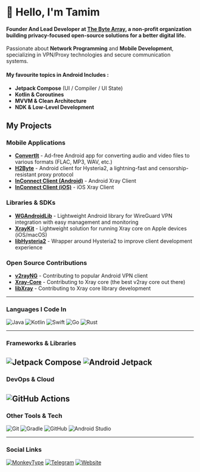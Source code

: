 # 👋 Hello, I'm Tamim  

#### Founder And Lead Developer at [The Byte Array](https://thebytearray.org), a non-profit organization building privacy-focused open-source solutions for a better digital life.

Passionate about **Network Programming** and **Mobile Development**, specializing in VPN/Proxy technologies and secure communication systems.

#### My favourite topics in Android Includes : 
- **Jetpack Compose** (UI / Compiler / UI State)  
- **Kotlin & Coroutines**  
- **MVVM & Clean Architecture**  
- **NDK & Low-Level Development**  

## My Projects

### Mobile Applications
- **[ConvertIt](https://github.com/TheByteArray/Convertit)** - Ad-free Android app for converting audio and video files to various formats (FLAC, MP3, WAV, etc.)
- **[H2Byte](https://github.com/TheByteArray/H2Byte)** - Android client for Hysteria2, a lightning-fast and censorship-resistant proxy protocol
- **[InConnect Client (Android)](https://play.google.com/store/apps/details?id=com.qtech.inct)** - Android Xray Client
- **[InConnect Client (iOS)]([https://play.google.com/store/apps/details?id=com.qtech.inct](https://apps.apple.com/us/app/inconnect-client/id6745726030))** - iOS Xray Client

### Libraries & SDKs
- **[WGAndroidLib](https://github.com/CodeWithTamim/WGAndroidLib)** - Lightweight Android library for WireGuard VPN integration with easy management and monitoring
- **[XrayKit](https://github.com/TheByteArray/XrayKit)** - Lightweight solution for running Xray core on Apple devices (iOS/macOS)
- **[libHysteria2](https://github.com/CodeWithTamim/libHysteria2)** - Wrapper around Hysteria2 to improve client development experience

### Open Source Contributions
- **[v2rayNG](https://github.com/2dust/v2rayNG)** - Contributing to popular Android VPN client
- **[Xray-Core](https://github.com/XTLS/Xray-core)** - Contributing to Xray core (the best v2ray core out there)
- **[libXray](https://github.com/XTLS/libXray)** - Contributing to Xray core library development

---
### Languages I Code In  
![Java](https://img.shields.io/badge/Java-%23ED8B00.svg?style=for-the-badge&logo=openjdk&logoColor=white) ![Kotlin](https://img.shields.io/badge/Kotlin-%237F52FF.svg?style=for-the-badge&logo=kotlin&logoColor=white) ![Swift](https://img.shields.io/badge/Swift-FA7343?style=for-the-badge&logo=swift&logoColor=white) ![Go](https://img.shields.io/badge/Go-00ADD8?style=for-the-badge&logo=go&logoColor=white) ![Rust](https://img.shields.io/badge/Rust-%23000000.svg?style=for-the-badge&logo=rust&logoColor=white)

---
### Frameworks & Libraries  
![Jetpack Compose](https://img.shields.io/badge/Jetpack_Compose-343434?style=for-the-badge&logo=jetpack-compose) ![Android Jetpack](https://img.shields.io/badge/Android_Jetpack-3DDC84?style=for-the-badge&logo=android&logoColor=white)
----
### DevOps & Cloud  
![GitHub Actions](https://img.shields.io/badge/GitHub%20Actions-%232671E5.svg?style=for-the-badge&logo=githubactions&logoColor=white)  
---
### Other Tools & Tech  
![Git](https://img.shields.io/badge/Git-F05032?style=for-the-badge&logo=git&logoColor=white) ![Gradle](https://img.shields.io/badge/Gradle-02303A?style=for-the-badge&logo=gradle&logoColor=white) ![GitHub](https://img.shields.io/badge/GitHub-181717?style=for-the-badge&logo=github&logoColor=white) ![Android Studio](https://img.shields.io/badge/Android%20Studio-3DDC84?style=for-the-badge&logo=android-studio&logoColor=white)

---
### Social Links  
[![MonkeyType](https://img.shields.io/badge/MonkeyType-yellow?style=for-the-badge&logo=monkeytype&logoColor=white)](https://monkeytype.com/profile/codewithtamim)
[![Telegram](https://img.shields.io/badge/Telegram-26A5E4?style=for-the-badge&logo=telegram&logoColor=white)](https://t.me/CodeWithTamim)
[![Website](https://img.shields.io/badge/Website-4285F4?style=for-the-badge&logo=googlechrome&logoColor=white)](https://thebytearray.org)  

 

